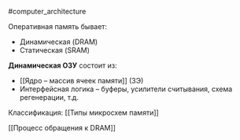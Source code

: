 #computer_architecture 

Оперативная память бывает:
- Динамическая (DRAM)
- Статическая (SRAM)

**Динамическая ОЗУ** состоит из:
- [[Ядро – массив ячеек памяти]] (ЗЭ)
- Интерфейсная логика – буферы, усилители считывания, схема регенерации, т.д.

Классификация: [[Типы микросхем памяти]]

[[Процесс обращения к DRAM]]
